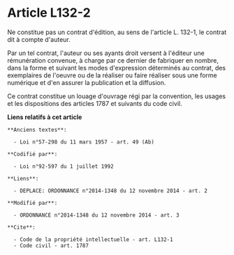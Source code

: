 # Article L132-2

Ne constitue pas un contrat d'édition, au sens de l'article L. 132-1, le contrat dit à compte d'auteur. 

Par un tel contrat, l'auteur ou ses ayants droit versent à l'éditeur une rémunération convenue, à charge par ce dernier de
fabriquer en nombre, dans la forme et suivant les modes d'expression déterminés au contrat, des exemplaires de l'oeuvre ou de
la réaliser ou faire réaliser sous une forme numérique et d'en assurer la publication et la diffusion. 

Ce contrat constitue un louage d'ouvrage régi par la convention, les usages et les dispositions des articles 1787 et suivants
du code civil.

**Liens relatifs à cet article**

	**Anciens textes**:

	  - Loi n°57-298 du 11 mars 1957 - art. 49 (Ab)

	**Codifié par**:

	  - Loi n°92-597 du 1 juillet 1992

	**Liens**:

	  - DEPLACE: ORDONNANCE n°2014-1348 du 12 novembre 2014 - art. 2

	**Modifié par**:

	  - ORDONNANCE n°2014-1348 du 12 novembre 2014 - art. 3

	**Cite**:

	  - Code de la propriété intellectuelle - art. L132-1
	  - Code civil - art. 1787
